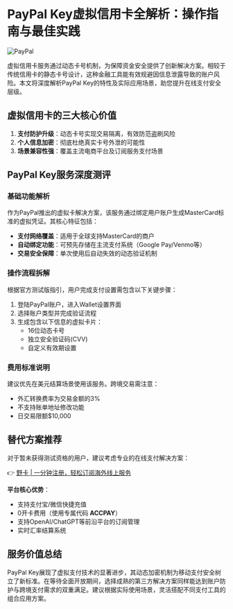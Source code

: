 # PayPal Key虚拟信用卡全解析：操作指南与最佳实践

![PayPal](https://bbtdd.com/wp-content/uploads/img/44999074.webp)

虚拟信用卡服务通过动态卡号机制，为保障资金安全提供了创新解决方案。相较于传统信用卡的静态卡号设计，这种金融工具能有效规避因信息泄露导致的账户风险。本文将深度解析PayPal Key的特性及实际应用场景，助您提升在线支付安全层级。

## 虚拟信用卡的三大核心价值
1. **支付防护升级**：动态卡号实现交易隔离，有效防范盗刷风险
2. **个人信息加密**：彻底杜绝真实卡号外泄的可能性
3. **场景兼容性强**：覆盖主流电商平台及订阅服务支付场景

## PayPal Key服务深度测评
### 基础功能解析
作为PayPal推出的虚拟卡解决方案，该服务通过绑定用户账户生成MasterCard标准的虚拟凭证。其核心特征包括：
- **支付网络覆盖**：适用于全球支持MasterCard的商户
- **自动绑定功能**：可预先存储在主流支付系统（Google Pay/Venmo等）
- **交易安全保障**：单次使用后自动失效的动态验证机制

### 操作流程拆解
根据官方测试版指引，用户完成支付设置需包含以下关键步骤：
1. 登陆PayPal账户，进入Wallet设置界面
2. 选择账户类型并完成验证流程
3. 生成包含以下信息的虚拟卡片：
   - 16位动态卡号 
   - 独立安全验证码(CVV)
   - 自定义有效期设置

### 费用标准说明
建议优先在美元结算场景使用该服务。跨境交易需注意：
- 外汇转换费率为交易金额的3%
- 不支持账单地址修改功能
- 日交易限额$10,000



## 替代方案推荐
对于暂未获得测试资格的用户，建议考虑专业的在线支付解决方案：

👉 [野卡 | 一分钟注册，轻松订阅海外线上服务](https://bbtdd.com/yeka)

**平台核心优势**：
- 支持支付宝/微信快捷充值
- 0开卡费用（使用专属代码 **ACCPAY**）
- 支持OpenAI/ChatGPT等前沿平台的订阅管理
- 实时汇率结算系统

## 服务价值总结
PayPal Key展现了虚拟支付技术的显著进步，其动态加密机制为移动支付安全树立了新标准。在等待全面开放期间，选择成熟的第三方解决方案同样能达到账户防护与跨境支付需求的双重满足。建议根据实际使用场景，灵活搭配不同支付工具的组合应用方案。